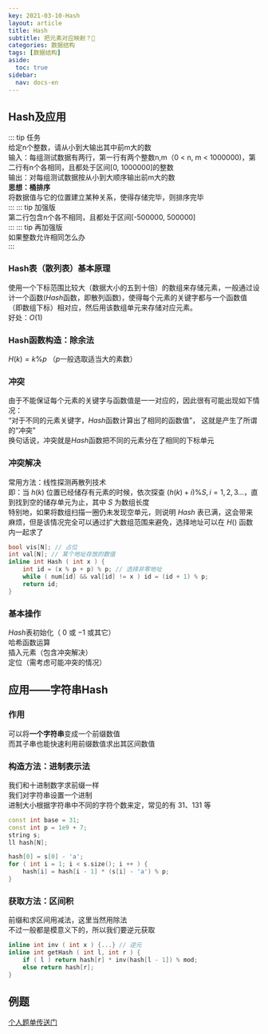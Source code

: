 ```yaml
---
key: 2021-03-10-Hash
layout: article
title: Hash
subtitle: 把元素对应映射？🤔
categories: 数据结构
tags: [数据结构]
aside:
  toc: true
sidebar:
  nav: docs-en
---
```


## Hash及应用

::: tip 任务  
给定n个整数，请从小到大输出其中前m大的数  
输入：每组测试数据有两行，第一行有两个整数n,m（0 < n, m < 1000000)，第二行有n个各相同，且都处于区间[0, 1000000]的整数  
输出：对每组测试数据按从小到大顺序输出前m大的数  
**思想：桶排序**  
将数据值与它的位置建立某种关系，使得存储完毕，则排序完毕  
:::
::: tip 加强版  
第二行包含n个各不相同，且都处于区间[-500000, 500000]  
:::
::: tip 再加强版  
如果整数允许相同怎么办  
:::

### Hash表（散列表）基本原理
使用一个下标范围比较大（数据大小的五到十倍）的数组来存储元素，一般通过设计一个函数($Hash$函数，即散列函数)，使得每个元素的关键字都与一个函数值（即数组下标）相对应，然后用该数组单元来存储对应元素。  
好处：$O(1)$  

### Hash函数构造：除余法
$H(k)= k\%p$ （$p$一般选取适当大的素数）  

### 冲突
由于不能保证每个元素的关键字与函数值是一一对应的，因此很有可能出现如下情况：  
“对于不同的元素关键字，$Hash$函数计算出了相同的函数值”， 这就是产生了所谓的“冲突”  
换句话说，冲突就是$Hash$函数把不同的元素分在了相同的下标单元  

### 冲突解决
常用方法：线性探测再散列技术  
即：当 $h(k)$ 位置已经储存有元素的时候，依次探查 $(h(k) + i)\%S, i = 1, 2, 3...$，直到找到空的储存单元为止，其中 $S$ 为数组长度  
特别地，如果将数组扫描一圈仍未发现空单元，则说明 $Hash$ 表已满，这会带来麻烦，但是该情况完全可以通过扩大数组范围来避免，选择地址可以在 $H()$ 函数内一起求了     

```cpp
bool vis[N]; // 占位
int val[N]; // 某个地址存放的数值
inline int Hash ( int x ) {
    int id = (x % p + p) % p; // 选择非零地址
    while ( num[id] && val[id] != x ) id = (id + 1) % p;
    return id;
}
```

### 基本操作
$Hash$表初始化（ $0$ 或 $-1$ 或其它）  
哈希函数运算  
插入元素（包含冲突解决）  
定位（需考虑可能冲突的情况）  


## 应用——字符串Hash

### 作用  

可以将<b>一个字符串</b>变成一个前缀数值  
而其子串也能快速利用前缀数值求出其区间数值  

### 构造方法：进制表示法  

我们和十进制数字求前缀一样  
我们对字符串设置一个进制  
进制大小根据字符串中不同的字符个数来定，常见的有 $31$、$131$ 等  

```cpp
const int base = 31;
const int p = 1e9 + 7;
string s;
ll hash[N];

hash[0] = s[0] - 'a';
for ( int i = 1; i < s.size(); i ++ ) {
    hash[i] = hash[i - 1] * (s[i] - 'a') % p;
}
```

### 获取方法：区间积  

前缀和求区间用减法，这里当然用除法  
不过一般都是模意义下的，所以我们要逆元获取  

```cpp
inline int inv ( int x ) {...} // 逆元
inline int getHash ( int l, int r ) {
    if ( l ) return hash[r] * inv(hash[l - 1]) % mod;
    else return hash[r];
}
```

## 例题  

[个人题单传送门](../../solution/datastructure/hash.md)